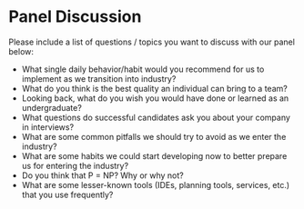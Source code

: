 # Panel Discussion

Please include a list of questions / topics you want to discuss with our panel below:

* What single daily behavior/habit would you recommend for us to implement as we transition into industry?
* What do you think is the best quality an individual can bring to a team?
* Looking back, what do you wish you would have done or learned as an undergraduate?
* What questions do successful candidates ask you about your company in interviews?
* What are some common pitfalls we should try to avoid as we enter the industry?
* What are some habits we could start developing now to better prepare us for entering the industry?
* Do you think that P = NP? Why or why not?
* What are some lesser-known tools (IDEs, planning tools, services, etc.) that you use frequently?
